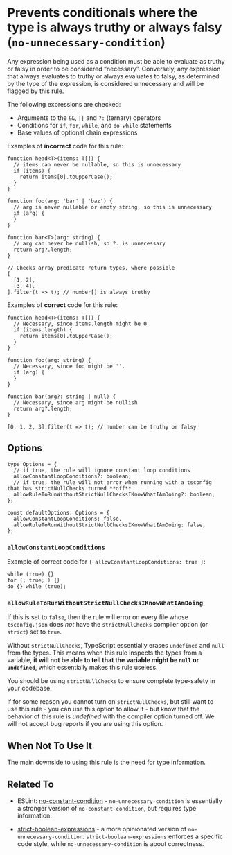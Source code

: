 Prevents conditionals where the type is always truthy or always falsy (`no-unnecessary-condition`)
==================================================================================================

Any expression being used as a condition must be able to evaluate as truthy or falsy in order to be considered “necessary”. Conversely, any expression that always evaluates to truthy or always evaluates to falsy, as determined by the type of the expression, is considered unnecessary and will be flagged by this rule.

The following expressions are checked:

-   Arguments to the `&&`, `||` and `?:` (ternary) operators
-   Conditions for `if`, `for`, `while`, and `do-while` statements
-   Base values of optional chain expressions

Examples of **incorrect** code for this rule:

    function head<T>(items: T[]) {
      // items can never be nullable, so this is unnecessary
      if (items) {
        return items[0].toUpperCase();
      }
    }

    function foo(arg: 'bar' | 'baz') {
      // arg is never nullable or empty string, so this is unnecessary
      if (arg) {
      }
    }

    function bar<T>(arg: string) {
      // arg can never be nullish, so ?. is unnecessary
      return arg?.length;
    }

    // Checks array predicate return types, where possible
    [
      [1, 2],
      [3, 4],
    ].filter(t => t); // number[] is always truthy

Examples of **correct** code for this rule:

    function head<T>(items: T[]) {
      // Necessary, since items.length might be 0
      if (items.length) {
        return items[0].toUpperCase();
      }
    }

    function foo(arg: string) {
      // Necessary, since foo might be ''.
      if (arg) {
      }
    }

    function bar(arg?: string | null) {
      // Necessary, since arg might be nullish
      return arg?.length;
    }

    [0, 1, 2, 3].filter(t => t); // number can be truthy or falsy

Options
-------

    type Options = {
      // if true, the rule will ignore constant loop conditions
      allowConstantLoopConditions?: boolean;
      // if true, the rule will not error when running with a tsconfig that has strictNullChecks turned **off**
      allowRuleToRunWithoutStrictNullChecksIKnowWhatIAmDoing?: boolean;
    };

    const defaultOptions: Options = {
      allowConstantLoopConditions: false,
      allowRuleToRunWithoutStrictNullChecksIKnowWhatIAmDoing: false,
    };

### `allowConstantLoopConditions`

Example of correct code for `{ allowConstantLoopConditions: true }`:

    while (true) {}
    for (; true; ) {}
    do {} while (true);

### `allowRuleToRunWithoutStrictNullChecksIKnowWhatIAmDoing`

If this is set to `false`, then the rule will error on every file whose `tsconfig.json` does *not* have the `strictNullChecks` compiler option (or `strict`) set to `true`.

Without `strictNullChecks`, TypeScript essentially erases `undefined` and `null` from the types. This means when this rule inspects the types from a variable, **it will not be able to tell that the variable might be `null` or `undefined`**, which essentially makes this rule useless.

You should be using `strictNullChecks` to ensure complete type-safety in your codebase.

If for some reason you cannot turn on `strictNullChecks`, but still want to use this rule - you can use this option to allow it - but know that the behavior of this rule is *undefined* with the compiler option turned off. We will not accept bug reports if you are using this option.

When Not To Use It
------------------

The main downside to using this rule is the need for type information.

Related To
----------

-   ESLint: [no-constant-condition](https://eslint.org/docs/rules/no-constant-condition) - `no-unnecessary-condition` is essentially a stronger version of `no-constant-condition`, but requires type information.

-   [strict-boolean-expressions](./strict-boolean-expressions.md) - a more opinionated version of `no-unnecessary-condition`. `strict-boolean-expressions` enforces a specific code style, while `no-unnecessary-condition` is about correctness.
